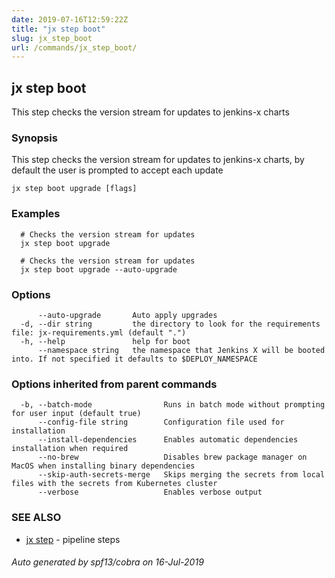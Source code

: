 ```yaml
---
date: 2019-07-16T12:59:22Z
title: "jx step boot"
slug: jx_step_boot
url: /commands/jx_step_boot/
---
```

## jx step boot

This step checks the version stream for updates to jenkins-x charts

### Synopsis

This step checks the version stream for updates to jenkins-x charts, by default the user is prompted to accept each update

```
jx step boot upgrade [flags]
```

### Examples

```
  # Checks the version stream for updates
  jx step boot upgrade
  
  # Checks the version stream for updates
  jx step boot upgrade --auto-upgrade
```

### Options

```
      --auto-upgrade       Auto apply upgrades
  -d, --dir string         the directory to look for the requirements file: jx-requirements.yml (default ".")
  -h, --help               help for boot
      --namespace string   the namespace that Jenkins X will be booted into. If not specified it defaults to $DEPLOY_NAMESPACE
```

### Options inherited from parent commands

```
  -b, --batch-mode                Runs in batch mode without prompting for user input (default true)
      --config-file string        Configuration file used for installation
      --install-dependencies      Enables automatic dependencies installation when required
      --no-brew                   Disables brew package manager on MacOS when installing binary dependencies
      --skip-auth-secrets-merge   Skips merging the secrets from local files with the secrets from Kubernetes cluster
      --verbose                   Enables verbose output
```

### SEE ALSO

* [jx step](/commands/jx_step/)	 - pipeline steps

###### Auto generated by spf13/cobra on 16-Jul-2019
